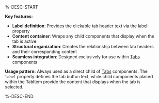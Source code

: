 %-DESC-START

**Key features:**
- **Label definition**: Provides the clickable tab header text via the label property
- **Content container**: Wraps any child components that display when the tab is active
- **Structural organization**: Creates the relationship between tab headers and their corresponding content
- **Seamless integration**: Designed exclusively for use within [Tabs](/components/Tabs) components

**Usage pattern:**
Always used as a direct child of [Tabs](/components/Tabs) components. The `label` property defines the tab button text, while child components placed within the TabItem provide the content that displays when the tab is selected.

%-DESC-END